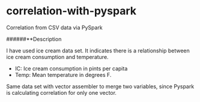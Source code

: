 # correlation-with-pyspark
Correlation from CSV data via PySpark

######**Description

I have used ice cream data set. It indicates there is a relationship between ice cream consumption and temperature.

- IC: Ice cream consumption in pints per capita
- Temp: Mean temperature in degrees F.

Same data set with vector assembler to merge two  variables, since Pyspark is calculating correlation for only one vector.

